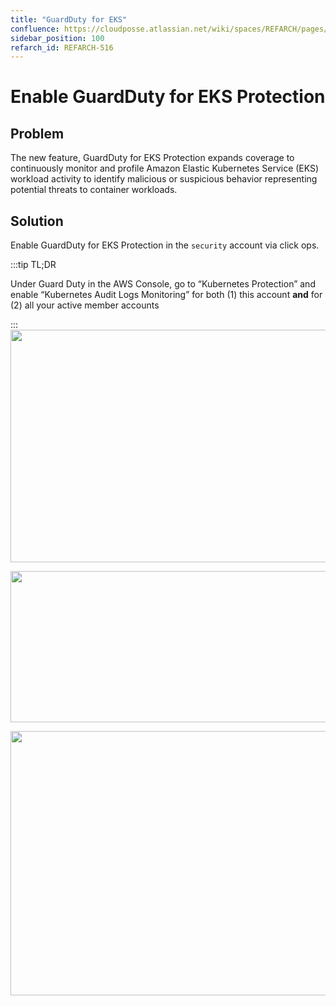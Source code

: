```yaml
---
title: "GuardDuty for EKS"
confluence: https://cloudposse.atlassian.net/wiki/spaces/REFARCH/pages/1265893397/REFARCH-516+-+Enable+GuardDuty+for+EKS+Protection
sidebar_position: 100
refarch_id: REFARCH-516
---
```


# Enable GuardDuty for EKS Protection

## Problem
The new feature, GuardDuty for EKS Protection expands coverage to continuously monitor and profile Amazon Elastic Kubernetes Service (EKS) workload activity to identify malicious or suspicious behavior representing potential threats to container workloads.

## Solution
Enable GuardDuty for EKS Protection in the `security` account via click ops.

:::tip
TL;DR

Under Guard Duty in the AWS Console, go to “Kubernetes Protection” and enable “Kubernetes Audit Logs Monitoring” for both (1) this account **and** for (2) all your active member accounts

:::
<img src="/assets/refarch/screen-shot-2022-02-22-at-10.46.16-am.png" height="372" width="1399" /><br/>

<img src="/assets/refarch/screen-shot-2022-02-22-at-10.46.29-am.png" height="242" width="683" /><br/>

<img src="/assets/refarch/screen-shot-2022-02-22-at-2.13.04-pm.png" height="423" width="1024" /><br/>


